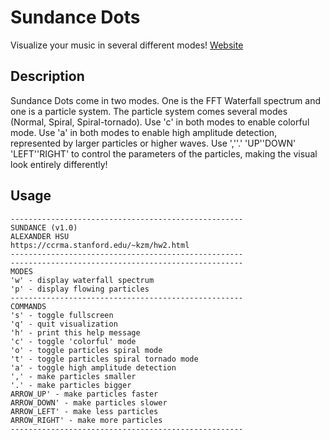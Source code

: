 Sundance Dots
===

Visualize your music in several different modes! 
[Website](ccrma.stanford.edu/~kzm/hw2.html)


Description
---

Sundance Dots come in two modes. 
One is the FFT Waterfall spectrum and one is a particle system. 
The particle system comes several modes (Normal, Spiral, Spiral-tornado).
Use 'c' in both modes to enable colorful mode. 
Use 'a' in both modes to enable high amplitude detection, represented by larger
particles or higher waves. 
Use ',''.' 'UP''DOWN' 'LEFT''RIGHT' to control the parameters of the particles,
making the visual look entirely differently! 


Usage
---

```
----------------------------------------------------
SUNDANCE (v1.0)
ALEXANDER HSU
https://ccrma.stanford.edu/~kzm/hw2.html
----------------------------------------------------
----------------------------------------------------
MODES
'w' - display waterfall spectrum
'p' - display flowing particles
----------------------------------------------------
COMMANDS
's' - toggle fullscreen
'q' - quit visualization
'h' - print this help message
'c' - toggle 'colorful' mode
'o' - toggle particles spiral mode
't' - toggle particles spiral tornado mode
'a' - toggle high amplitude detection
',' - make particles smaller
'.' - make particles bigger
ARROW_UP' - make particles faster
ARROW_DOWN' - make particles slower
ARROW_LEFT' - make less particles
ARROW_RIGHT' - make more particles
----------------------------------------------------
```
